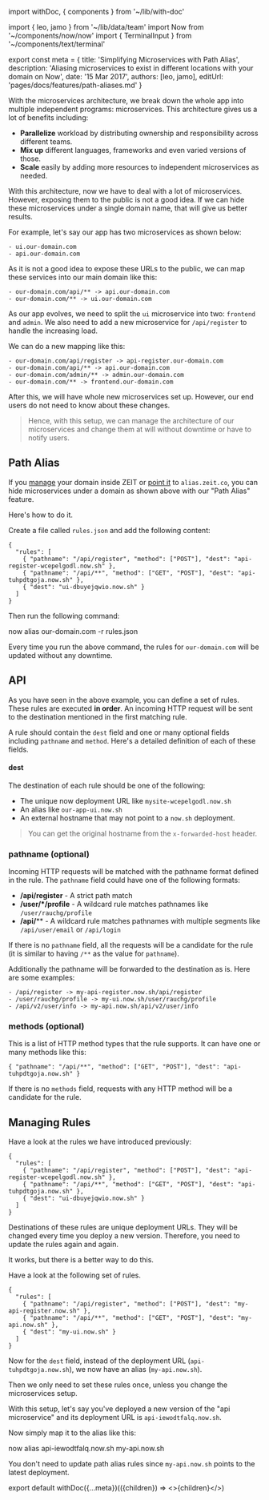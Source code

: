 import withDoc, { components } from '~/lib/with-doc'

import { leo, jamo } from '~/lib/data/team'
import Now from '~/components/now/now'
import { TerminalInput } from '~/components/text/terminal'

export const meta = {
  title: 'Simplifying Microservices with Path Alias',
  description: 'Aliasing microservices to exist in different locations with your domain on Now',
  date: '15 Mar 2017',
  authors: [leo, jamo],
  editUrl: 'pages/docs/features/path-aliases.md'
}

With the microservices architecture, we break down the whole app into multiple independent programs: microservices. This architecture gives us a lot of benefits including:

- **Parallelize** workload by distributing ownership and responsibility across different teams.
- **Mix up** different languages, frameworks and even varied versions of those.
- **Scale** easily by adding more resources to independent microservices as needed.

With this architecture, now we have to deal with a lot of microservices. However, exposing them to the public is not a good idea. If we can hide these microservices under a single domain name, that will give us better results.

For example, let's say our app has two microservices as shown below:

```
- ui.our-domain.com
- api.our-domain.com
```

As it is not a good idea to expose these URLs to the public, we can map these services into our main domain like this:

```
- our-domain.com/api/** -> api.our-domain.com
- our-domain.com/** -> ui.our-domain.com
```

As our app evolves, we need to split the `ui` microservice into two: `frontend` and `admin`. We also need to add a new microservice for `/api/register` to handle the increasing load.

We can do a new mapping like this:

```
- our-domain.com/api/register -> api-register.our-domain.com
- our-domain.com/api/** -> api.our-domain.com
- our-domain.com/admin/** -> admin.our-domain.com
- our-domain.com/** -> frontend.our-domain.com
```

After this, we will have whole new microservices set up. However, our end users do not need to know about these changes.

> Hence, with this setup, we can manage the architecture of our microservices and change them at will without downtime or have to notify users.

## Path Alias

If you [manage](/docs/getting-started/assign-a-domain-name#2.-using-a-custom-domain,-managed-by-now) your domain inside ZEIT or [point it](/docs/getting-started/assign-a-domain-name#4.-using-a-custom-domain-with-a-cname) to `alias.zeit.co`, you can hide microservices under a domain as shown above with our "Path Alias" feature.

Here's how to do it.

Create a file called `rules.json` and add the following content:

```
{
  "rules": [
    { "pathname": "/api/register", "method": ["POST"], "dest": "api-register-wcepelgodl.now.sh" },
    { "pathname": "/api/**", "method": ["GET", "POST"], "dest": "api-tuhpdtgoja.now.sh" },
    { "dest": "ui-dbuyejqwio.now.sh" }
  ]
}
```

Then run the following command:

<TerminalInput>now alias our-domain.com -r rules.json</TerminalInput>

Every time you run the above command, the rules for `our-domain.com` will be updated without any downtime.

## API

As you have seen in the above example, you can define a set of rules. These rules are executed **in order**. An incoming HTTP request will be sent to the destination mentioned in the first matching rule.

A rule should contain the `dest` field and one or many optional fields including `pathname` and `method`. Here's a detailed definition of each of these fields.

#### dest

The destination of each rule should be one of the following:

- The unique now deployment URL like `mysite-wcepelgodl.now.sh`
- An alias like `our-app-ui.now.sh`
- An external hostname that may not point to a `now.sh` deployment.

> You can get the original hostname from the `x-forwarded-host` header.

### pathname (optional)

Incoming HTTP requests will be matched with the pathname format defined in the rule. The `pathname` field could have one of the following formats:

* **/api/register** - A strict path match
* **/user/*/profile** - A wildcard rule matches pathnames like `/user/rauchg/profile`
* **/api/**** - A wildcard rule matches pathnames with multiple segments like `/api/user/email` or `/api/login`

If there is no `pathname` field, all the requests will be a candidate for the rule (it is similar to having `/**` as the value for `pathname`).

Additionally the pathname will be forwarded to the destination as is. Here are some examples:

```
- /api/register -> my-api-register.now.sh/api/register
- /user/rauchg/profile -> my-ui.now.sh/user/rauchg/profile
- /api/v2/user/info -> my-api.now.sh/api/v2/user/info
```

### methods (optional)

This is a list of HTTP method types that the rule supports. It can have one or many methods like this:

```
{ "pathname": "/api/**", "method": ["GET", "POST"], "dest": "api-tuhpdtgoja.now.sh" }
```

If there is no `methods` field, requests with any HTTP method will be a candidate for the rule.

## Managing Rules

Have a look at the rules we have introduced previously:

```
{
  "rules": [
    { "pathname": "/api/register", "method": ["POST"], "dest": "api-register-wcepelgodl.now.sh" },
    { "pathname": "/api/**", "method": ["GET", "POST"], "dest": "api-tuhpdtgoja.now.sh" },
    { "dest": "ui-dbuyejqwio.now.sh" }
  ]
}
```

Destinations of these rules are unique <Now color="#000" /> deployment URLs. They will be changed every time you deploy a new version. Therefore, you need to update the rules again and again.

It works, but there is a better way to do this.

Have a look at the following set of rules.

```
{
  "rules": [
    { "pathname": "/api/register", "method": ["POST"], "dest": "my-api-register.now.sh" },
    { "pathname": "/api/**", "method": ["GET", "POST"], "dest": "my-api.now.sh" },
    { "dest": "my-ui.now.sh" }
  ]
}
```

Now for the `dest` field, instead of the deployment URL (`api-tuhpdtgoja.now.sh`), we now have an alias (`my-api.now.sh`).

Then we only need to set these rules once, unless you change the microservices setup.

With this setup, let's say you've deployed a new version of the "api microservice" and its deployment URL is `api-iewodtfalq.now.sh`.

Now simply map it to the alias like this:

<TerminalInput>now alias api-iewodtfalq.now.sh my-api.now.sh</TerminalInput>

You don't need to update path alias rules since `my-api.now.sh` points to the latest deployment.

export default withDoc({...meta})(({children}) => <>{children}</>)
